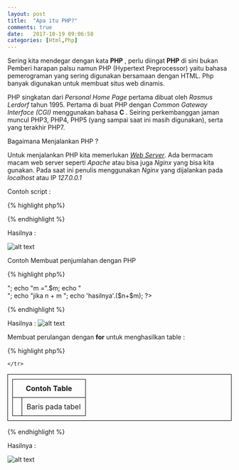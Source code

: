 ```yaml
---
layout: post
title:  "Apa itu PHP?"
comments: true
date:   2017-10-19 09:06:58
categories: [Html,Php]
---
```

Sering kita mendegar dengan kata __PHP__ , perlu diingat __PHP__ di sini bukan Pemberi harapan palsu namun PHP (Hypertext Preprocessor) yaitu bahasa pemerograman yang sering digunakan bersamaan dengan HTML. Php banyak digunakan untuk membuat situs web dinamis.

PHP singkatan dari _Personal Home Page_ pertama dibuat oleh _Rasmus Lerdorf_ tahun 1995. Pertama di buat PHP dengan _Common Gateway Interface (CGI)_ menggunakan bahasa __C__ . Seiring perkembanggan jaman muncul PHP3, PHP4, PHP5 (yang sampai saat ini masih digunakan), serta yang terakhir PHP7.

Bagaimana Menjalankan PHP ?

Untuk menjalankan PHP kita memerlukan [_Web Server_](https://kurtakon.com/php/server/2017/10/19/artikel-3/). Ada bermacam macam web server seperti _Apache_ atau bisa juga _Nginx_ yang bisa kita gunakan. Pada saat ini penulis menggunakan _Nginx_  yang dijalankan pada _localhost_ atau IP _127.0.0.1_

Contoh script :

{% highlight php%}
<?php
    echo "Ini Uji coba PHP";
?>
{% endhighlight %}

Hasilnya :

![alt text][gambar1]

[gambar1]:{{site.urlimg}}img-19okt2017-4.png "view html" 

Contoh Membuat penjumlahan dengan PHP 

{% highlight php%}
<?php
   $n = 1;
   $m = 4;
   echo "n =".$n;
   echo "</br>";
   echo "m =".$m;
   echo "</br>";
   echo "jika n + m ";
   echo 'hasilnya'.($n+$m);
?>
{% endhighlight %}

Hasilnya :
![alt text][gambar2]

[gambar2]:{{site.urlimg}}img-19okt2017-5.png "view html" 


Membuat perulangan dengan __for__ untuk menghasilkan table :

{% highlight php%}

<style type="text/css">
    table {
        border-collapse: collapse;
    }

    table, th, td {
        border: 1px solid black;
        padding: 10px;
    }
</style>
<table> 
<tr> <th colspan="2">Contoh Table</th></tr>
<?php
    for ($i=0; $i <10 ; $i++) { 
?>
    <tr>
        <td><?php echo $i;?></td>
        <td> Baris pada tabel  <?php echo $i;?></td>

    </tr>
<?php
    }
?>
</table>

{% endhighlight %}

Hasilnya :

![alt text][gambar3]

[gambar3]:{{site.urlimg}}img-19okt2017-6.png "view html" 
